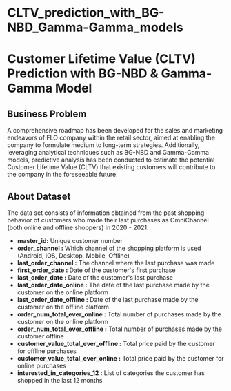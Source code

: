 # CLTV_prediction_with_BG-NBD_Gamma-Gamma_models

# Customer Lifetime Value (CLTV) Prediction with BG-NBD & Gamma-Gamma Model

## Business Problem

A comprehensive roadmap has been developed for the sales and marketing endeavors of FLO company within the retail sector, aimed at enabling the company to formulate medium to long-term strategies. Additionally, leveraging analytical techniques such as BG-NBD and Gamma-Gamma models, predictive analysis has been conducted to estimate the potential Customer Lifetime Value (CLTV) that existing customers will contribute to the company in the foreseeable future.

## About Dataset

 The data set consists of information obtained from the past shopping behavior of customers who made their last purchases as OmniChannel (both online and offline shoppers) in 2020 - 2021.

* **master_id:** Unique customer number
* **order_channel :** Which channel of the shopping platform is used (Android, iOS, Desktop, Mobile, Offline)
* **last_order_channel :** The channel where the last purchase was made
* **first_order_date :** Date of the customer's first purchase
* **last_order_date :** Date of the customer's last purchase
* **last_order_date_online :** The date of the last purchase made by the customer on the online platform
* **last_order_date_offline :** Date of the last purchase made by the customer on the offline platform
* **order_num_total_ever_online :** Total number of purchases made by the customer on the online platform
* **order_num_total_ever_offline :** Total number of purchases made by the customer offline
* **customer_value_total_ever_offline :** Total price paid by the customer for offline purchases
* **customer_value_total_ever_online :** Total price paid by the customer for online purchases
* **interested_in_categories_12 :** List of categories the customer has shopped in the last 12 months
